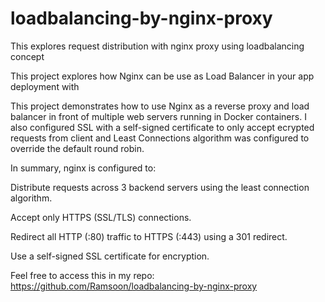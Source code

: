 # loadbalancing-by-nginx-proxy
This explores request distribution with nginx proxy using loadbalancing concept

This project explores how Nginx can be use as Load Balancer in your app deployment with 

This project demonstrates how to use Nginx as a reverse proxy and load balancer in front of multiple web servers running in Docker containers. I also configured SSL with a self-signed certificate to only accept ecrypted requests from client and Least Connections algorithm was configured to override the default round robin.

In summary, nginx is configured to:

Distribute requests across 3 backend servers using the least connection algorithm.

Accept only HTTPS (SSL/TLS) connections.

Redirect all HTTP (:80) traffic to HTTPS (:443) using a 301 redirect.

Use a self-signed SSL certificate for encryption.

Feel free to access this in my repo: https://github.com/Ramsoon/loadbalancing-by-nginx-proxy

